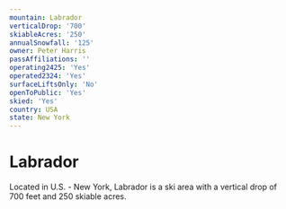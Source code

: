 ```yaml
---
mountain: Labrador
verticalDrop: '700'
skiableAcres: '250'
annualSnowfall: '125'
owner: Peter Harris
passAffiliations: ''
operating2425: 'Yes'
operated2324: 'Yes'
surfaceLiftsOnly: 'No'
openToPublic: 'Yes'
skied: 'Yes'
country: USA
state: New York
---
```


# Labrador

Located in U.S. - New York, Labrador is a ski area with a vertical drop of 700 feet and 250 skiable acres.
